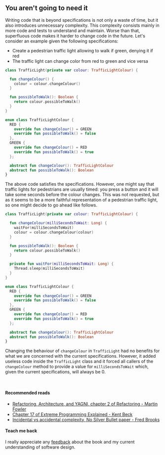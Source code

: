 ## You aren't going to need it
Writing code that is beyond specifications is not only a waste of time, but it also introduces unnecessary complexity.
This complexity consists mainly in more code and tests to understand and maintain. Worse than that, superfluous code
makes it harder to change code in the future. Let's consider an example given the following specifications:
* Create a pedestrian traffic light allowing to walk if green, denying it if red
* The traffic light can change color from red to green and vice versa

```kotlin
class TrafficLight(private var colour: TrafficLightColour) {

  fun changeColour() {
    colour = colour.changeColour()
  }

  fun possibleToWalk(): Boolean {
    return colour.possibleToWalk()
  }
}

enum class TrafficLightColour {
  RED {
    override fun changeColour() = GREEN
    override fun possibleToWalk() = false
  },
  GREEN {
    override fun changeColour() = RED
    override fun possibleToWalk() = true
  };

  abstract fun changeColour(): TrafficLightColour
  abstract fun possibleToWalk(): Boolean
}
```

The above code satisfies the specifications. However, one might say that traffic lights for pedestrians are usually timed: you press
a button and it will take some seconds before the colour changes. This was not requested, but as it seems to be a more
faithful representation of a pedestrian traffic light, so one might decide to go ahead like follows.

```kotlin
class TrafficLight(private var colour: TrafficLightColour) {

  fun changeColour(milliSecondsToWait: Long) {
    waitFor(milliSecondsToWait)
    colour = colour.changeColour(colour)
  }

  fun possibleToWalk(): Boolean {
    return colour.possibleToWalk()
  }

  private fun waitFor(milliSecondsToWait: Long) {
    Thread.sleep(milliSecondsToWait)
  }
}

enum class TrafficLightColour {
  RED {
    override fun changeColour() = GREEN
    override fun possibleToWalk() = false
  },
  GREEN {
    override fun changeColour() = RED
    override fun possibleToWalk() = true
  };

  abstract fun changeColour(): TrafficLightColour
  abstract fun possibleToWalk(): Boolean
}
```

Changing the behaviour of `changeColour` in `TrafficLight` had no benefits for what we are concerned with the current specifications. However,
it added useless code inside the `TrafficLight` class and it forced all callers of the `changeColour` method to provide a value for
`milliSecondsToWait` which, given the current specifications, will always be 0.

<br/>  

#### Recommended reads
* [Refactoring, Architecture, and YAGNI, chapter 2 of Refactoring - Martin Fowler](https://www.goodreads.com/en/book/show/44936.Refactoring)    
* [Chapter 17 of Extreme Programming Explained - Kent Beck](https://www.goodreads.com/book/show/67833.Extreme_Programming_Explained)  
* [Incidental vs accidental complexity, No Silver Bullet paper - Fred Brooks](https://en.wikipedia.org/wiki/No_Silver_Bullet)

#### Teach me back
I really appreciate any [feedback](../introduction/introduction.html#teach-me-back) about the book and my current understanding of software design.